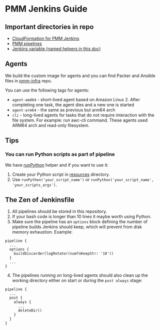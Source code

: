 # PMM Jenkins Guide

## Important directories in repo

- [CloudFormation for PMM Jenkins](https://github.com/Percona-Lab/jenkins-pipelines/tree/master/IaC/pmm.cd)
- [PMM pipelines](https://github.com/Percona-Lab/jenkins-pipelines/tree/master/pmm)
- [Jenkins variable (named helpers in this doc)](https://github.com/Percona-Lab/jenkins-pipelines/tree/master/vars)

## Agents

We build the custom image for agents and you can find Packer and Ansible files in [pmm-infra](https://github.com/percona/pmm-infra/tree/main/packer) repo.

You can use the following tags for agents:

- `agent-amd64` - short-lived agent based on Amazon Linux 2. After completing one task, the agent dies and a new one is started
- `agent-arm64` - the same as previous but arm64 arch
- `cli` - long-lived agents for tasks that do not require interaction with the file system. For example: run awc-cli command. These agents used ARM64 arch and read-only filesystem.

## Tips

### You can run Python scripts as part of pipeline

We have [runPython](https://github.com/Percona-Lab/jenkins-pipelines/blob/master/vars/runPython.groovy) helper and if you want to use it:

1. Create your Python script in [resources](https://github.com/Percona-Lab/jenkins-pipelines/tree/master/resources) directory.
2. Use `runPython('your_script_name')` or `runPython('your_script_name', 'your_scripts_args')`.

## The Zen of Jenkinsfile

1. All pipelines should be stored in this repository.
2. If your bash code is longer than 10 lines it maybe worth using Python.
3. Make sure the pipeline has an `options` block defining the number of pipeline builds Jenkins should keep, which will prevent from disk memory exhaustion. Example:

```Jenkinsfile
pipeline {
  ...
  options {
    buildDiscarder(logRotator(numToKeepStr: '10'))
  }
  ...
}
```

4. The pipelines running on long-lived agents should also clean up the working directory either on start or during the `post always` stage:

```Jenkinsfile
pipeline {
  ...
  post {
    always {
      ...
      deleteDir()
    }
  }
}
```

